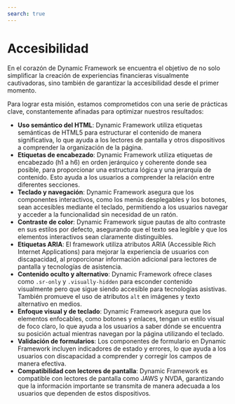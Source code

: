 ```yaml
---
search: true
---
```


# Accesibilidad

En el corazón de Dynamic Framework se encuentra el objetivo de no solo simplificar la creación de experiencias financieras visualmente cautivadoras, sino también de garantizar la accesibilidad desde el primer momento.

Para lograr esta misión, estamos comprometidos con una serie de prácticas clave, constantemente afinadas para optimizar nuestros resultados:

- **Uso semántico del HTML**: Dynamic Framework utiliza etiquetas semánticas de HTML5 para estructurar el contenido de manera significativa, lo que ayuda a los lectores de pantalla y otros dispositivos a comprender la organización de la página.
- **Etiquetas de encabezado**: Dynamic Framework utiliza etiquetas de encabezado (h1 a h6) en orden jerárquico y coherente donde sea posible, para proporcionar una estructura lógica y una jerarquía de contenido. Esto ayuda a los usuarios a comprender la relación entre diferentes secciones.
- **Teclado y navegación**: Dynamic Framework asegura que los componentes interactivos, como los menús desplegables y los botones, sean accesibles mediante el teclado, permitiendo a los usuarios navegar y acceder a la funcionalidad sin necesidad de un ratón.
- **Contraste de color**: Dynamic Framework sigue pautas de alto contraste en sus estilos por defecto, asegurando que el texto sea legible y que los elementos interactivos sean claramente distinguibles.
- **Etiquetas ARIA**: El framework utiliza atributos ARIA (Accessible Rich Internet Applications) para mejorar la experiencia de usuarios con discapacidad, al proporcionar información adicional para lectores de pantalla y tecnologías de asistencia.
- **Contenido oculto y alternativo**: Dynamic Framework ofrece clases como `.sr-only` y `.visually-hidden` para esconder contenido visualmente pero que sigue siendo accesible para tecnologías asistivas. También promueve el uso de atributos `alt` en imágenes y texto alternativo en medios.
- **Enfoque visual y de teclado**: Dynamic Framework asegura que los elementos enfocables, como botones y enlaces, tengan un estilo visual de foco claro, lo que ayuda a los usuarios a saber dónde se encuentra su posición actual mientras navegan por la página utilizando el teclado.
- **Validación de formularios**: Los componentes de formulario en Dynamic Framework incluyen indicadores de estado y errores, lo que ayuda a los usuarios con discapacidad a comprender y corregir los campos de manera efectiva.
- **Compatibilidad con lectores de pantalla**: Dynamic Framework es compatible con lectores de pantalla como JAWS y NVDA, garantizando que la información importante se transmita de manera adecuada a los usuarios que dependen de estos dispositivos.





